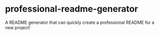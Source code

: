 # professional-readme-generator
A README generator that can quickly create a professional README for a new project!
